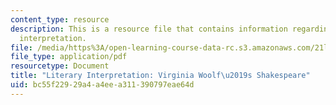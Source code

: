 ```yaml
---
content_type: resource
description: This is a resource file that contains information regarding literary
  interpretation.
file: /media/https%3A/open-learning-course-data-rc.s3.amazonaws.com/21l-701-literary-interpretation-virginia-woolfs-shakespeare-spring-2001/bc55f22929a4a4eea311390797eae64d_MIT21L_701S01_vwsh2001.pdf
file_type: application/pdf
resourcetype: Document
title: "Literary Interpretation: Virginia Woolf\u2019s Shakespeare"
uid: bc55f229-29a4-a4ee-a311-390797eae64d
---
```

